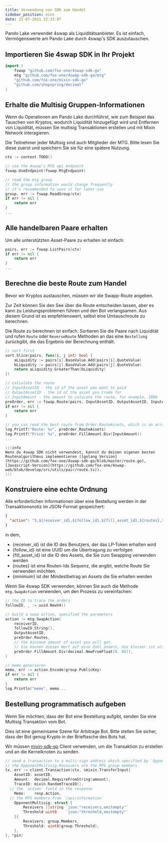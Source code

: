 ```yaml
---
title: Verwendung von SDK zum Handel
sidebar_position: eins
date: 22-07-2021 22:33:07
---
```


Pando Lake verwendet 4swap als Liquiditätsanbieter. Es ist einfach, Vermögenswerte am Pando Lake durch 4swap's SDK auszutauschen.

## Importieren Sie 4swap SDK in Ihr Projekt

```go
import (
    fswap "github.com/fox-one/4swap-sdk-go"
    mtg "github.com/fox-one/4swap-sdk-go/mtg"
    "github.com/fox-one/mixin-sdk-go"
    "github.com/shopspring/decimal"
)
```

## Erhalte die Multisig Gruppen-Informationen

Wenn du Operationen am Pando Lake durchführst, wie zum Beispiel das Tauschen von Kryptos, wodurch Liquidität hinzugefügt wird und Entfernen von Liquidität, müssen Sie multisig Transaktionen erstellen und mit Mixin Network interagieren.

Die Teilnehmer jeder Multisig sind auch Mitglieder der MTG. Bitte lesen Sie diese zuerst und speichern Sie sie für eine spätere Nutzung.

```go
ctx := context.TODO()

// use the 4swap's MTG api endpoint
fswap.UseEndpoint(fswap.MtgEndpoint)

// read the mtg group
// the group information would change frequently
// it's recommended to save it for later use
group, err := fswap.ReadGroup(ctx)
if err != nil {
    return err
}
...
```

## Alle handelbaren Paare erhalten

Um alle unterstützten Asset-Paare zu erhalten ist einfach:

```go
pairs, err := fswap.ListPairs(ctx)
if err != nil {
    return err
}
...
```

## Berechne die beste Route zum Handel

Bevor wir Kryptos austauschen, müssen wir die Swapp-Route angeben.

Zur Zeit können Sie den See über die Route entscheiden lassen, aber es kann zu Leistungsproblemen führen und den Bot verlangsamen. Aus diesem Grund ist es empfehlenswert, selbst eine Umtauschroute zu berechnen.

Die Route zu berechnen ist einfach. Sortieren Sie die Paare nach Liquidität und rufen `Route` oder `ReverseRoute` Methoden an das eine `Bestellung` zurückgibt, die das Ergebnis der Berechnung enthält.

```go
// sort first
sort.Slice(pairs, func(i, j int) bool {
    aLiquidity := pairs[i].BaseValue.Add(pairs[i].QuoteValue)
    bLiquidity := pairs[j].BaseValue.Add(pairs[j].QuoteValue)
    return aLiquidity.GreaterThan(bLiquidity)
})

// calculate the route
// InputAssetID - the id of the asset you want to paid
// OutputAssetID - the id of the asset you trade for
// InputAmount - the amount to calucate the route, for example, 1000
preOrder, err := fswap.Route(pairs, InputAssetID, OutputAssetID, InputAmount)
if err != nil {
    return err
}

// you can read the best route from Order.RouteAssets, which is an array of asset_id
log.Printf("Route: %v", preOrder.RouteAssets)
log.Printf("Price: %v", preOrder.FillAmount.Div(InputAmount))
...
```

````mdx-code-block
:::info
Wenn du 4swap SDK nicht verwendest, kannst du deinen eigenen besten Routenalgorithmus implementieren ([golang Version](https://github.com/fox-one/4swap-sdk-go/blob/master/route.go), [Javascript-Version](https://github.com/fox-one/4swap-web/blob/develop/src/utils/pair/route.ts)).
:::
````

## Konstruiere eine echte Ordnung

Alle erforderlichen Informationen über eine Bestellung werden in der Transaktionsnotiz im JSON-Format gespeichert:

```json
{
  "action": "3,${receiver_id},${follow_id},${fill_asset_id},${routes},${minimum}"
}
```

in dem,

  - {receiver_id} ist die ID des Benutzers, der das LP-Token erhalten wird
  - {follow_id} ist eine UUID um die Übertragung zu verfolgen
  - {fill_asset_id} ist die ID des Assets, die Sie zum Swapping verwenden werden
  - {routes} ist eine Routen-Ids Sequenz, die angibt, welche Route Sie verwenden möchten.
  - {minimum} ist der Mindestbetrag an Assets die Sie erhalten werden

Wenn Sie 4swap SDK verwenden, können Sie auch die Methode `mtg.SwapAction` verwenden, um den Prozess zu vereinfachen:

```go
// the ID to trace the orders
followID, _ := uuid.NewV4()

// build a swap action, specified the parameters
action := mtg.SwapAction(
    receiverID,
    followID.String(),
    OutputAssetID,
    preOrder.Routes,
    // the minimum amount of asset you will get.
    // Sie können diesen Wert auf eine Zahl ändern, die kleiner ist als preOrder.FillAmount
    preOrder.FillAmount.Div(decimal.NewFromFloat(0. 05)),
)

// memo generieren
memo, err := action.Encode(group.PublicKey)
if err != nil {
    return err
}
log.Println("memo", memo...

```

## Bestellung programmatisch aufgeben

Wenn Sie möchten, dass der Bot eine Bestellung aufgibt, senden Sie eine Multisig Transaktion vom Bot.

Dies ist eine gemeinsame Szene für Arbitrage Bot. Bitte stellen Sie sicher, dass der Bot genug Krypto in der Brieftasche des Bots hat.

Wir müssen [mixin-sdk-go](https://github.com/fox-one/mixin-sdk-go) Client verwenden, um die Transaktion zu erstellen und an die Kernelknoten zu senden.

```go
// send a transaction to a multi-sign address which specified by `OpponentMultisig`
// the OpponentMultisig.Receivers are the MTG group members
tx, err := client.Transaction(ctx, &mixin.TransferInput{
    AssetID: assetID,
    Amount:  decimal.RequireFromString(amount),
    TraceID: mixin.RandomTraceID(),
  // the `action` field in the response
    Memo:    resp.Action,
  // the MTG members from `/api/information`
    OpponentMultisig: struct {
        Receivers []string `json:"receivers,omitempty"`
        Threshold uint8    `json:"threshold,omitempty"`
    }{
        Receivers: group.Members,
        Threshold: uint8(group.Threshold),
    },
}, *pin)
```
